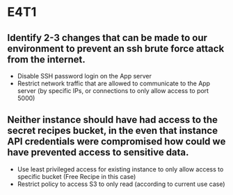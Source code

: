 # E4T1

## Identify 2-3 changes that can be made to our environment to prevent an ssh brute force attack from the internet.

- Disable SSH password login on the App server
- Restrict network traffic that are allowed to communicate to the App server (by specific IPs, or connections to only allow access to port 5000)

## Neither instance should have had access to the secret recipes bucket, in the even that instance API credentials were compromised how could we have prevented access to sensitive data.

- Use least privileged access for existing instance to only allow access to specific bucket (Free Recipe in this case)
- Restrict policy to access S3 to only read (according to current use case)